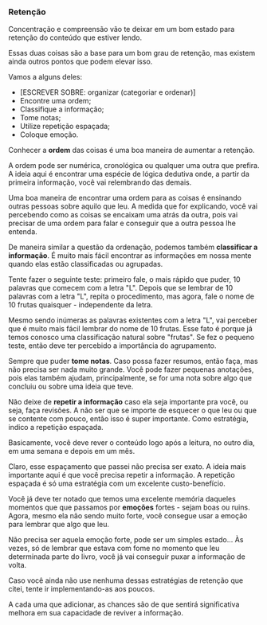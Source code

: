 ### Retenção

Concentração e compreensão vão te deixar em um bom estado para retenção do conteúdo que estiver lendo.

Essas duas coisas são a base para um bom grau de retenção, mas existem ainda outros pontos que podem elevar isso.

Vamos a alguns deles:

* [ESCREVER SOBRE: organizar (categoriar e ordenar)]
* Encontre uma ordem; 
* Classifique a informação;
* Tome notas;
* Utilize repetição espaçada;
* Coloque emoção.

Conhecer a **ordem** das coisas é uma boa maneira de aumentar a retenção.

A ordem pode ser numérica, cronológica ou qualquer uma outra que prefira. A ideia aqui é encontrar uma espécie de lógica dedutiva onde, a partir da primeira informação, você vai relembrando das demais.

Uma boa maneira de encontrar uma ordem para as coisas é ensinando outras pessoas sobre aquilo que leu. A medida que for explicando, você vai percebendo como as coisas se encaixam uma atrás da outra, pois vai precisar de uma ordem para falar e conseguir que a outra pessoa lhe entenda.

De maneira similar a questão da ordenação, podemos também **classificar a informação**. É muito mais fácil encontrar as informações em nossa mente quando elas estão classificadas ou agrupadas.

Tente fazer o seguinte teste: primeiro fale, o mais rápido que puder, 10 palavras que comecem com a letra "L". Depois que se lembrar de 10 palavras com a letra "L", repita o procedimento, mas agora, fale o nome de 10 frutas quaisquer - independente da letra.

Mesmo sendo inúmeras as palavras existentes com a letra "L", vai perceber que é muito mais fácil lembrar do nome de 10 frutas. Esse fato é porque já temos conosco uma classificação natural sobre "frutas". Se fez o pequeno teste, então deve ter percebido a importância do agrupamento.

Sempre que puder **tome notas**. Caso possa fazer resumos, então faça, mas não precisa ser nada muito grande. Você pode fazer pequenas anotações, pois elas também ajudam, principalmente, se for uma nota sobre algo que concluiu ou sobre uma ideia que teve.

Não deixe de **repetir a informação** caso ela seja importante pra você, ou seja, faça revisões. A não ser que se importe de esquecer o que leu ou que se contente com pouco, então isso é super importante. Como estratégia, indico a repetição espaçada.

Basicamente, você deve rever o conteúdo logo após a leitura, no outro dia, em uma semana e depois em um mês.

Claro, esse espaçamento que passei não precisa ser exato. A ideia mais importante aqui é que você precisa repetir a informação. A repetição espaçada é só uma estratégia com um excelente custo-benefício.

Você já deve ter notado que temos uma excelente memória daqueles momentos que que passamos por **emoções** fortes - sejam boas ou ruins. Agora, mesmo ela não sendo muito forte, você consegue usar a emoção para lembrar que algo que leu.

Não precisa ser aquela emoção forte, pode ser um simples estado... Às vezes, só de lembrar que estava com fome no momento que leu determinada parte do livro, você já vai conseguir puxar a informação de volta.

Caso você ainda não use nenhuma dessas estratégias de retenção que citei, tente ir implementando-as aos poucos. 

A cada uma que adicionar, as chances são de que sentirá significativa melhora em sua capacidade de reviver a informação.
